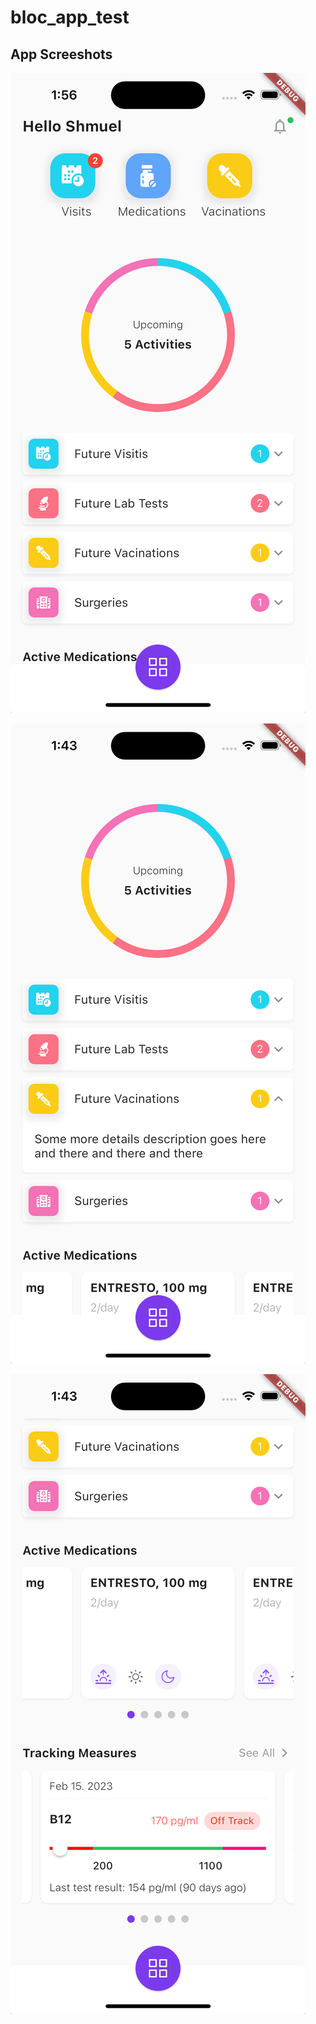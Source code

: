 # bloc_app_test


## App Screeshots


![Screenshot1](https://raw.githubusercontent.com/norbertkross/bloc_app_test/main/Simulator%20Screenshot%20-%20iPhone%2015%20-%202024-01-11%20at%2013.56.54.png)


![Screenshot2](https://raw.githubusercontent.com/norbertkross/bloc_app_test/main/Simulator%20Screenshot%20-%20iPhone%2015%20-%202024-01-11%20at%2013.43.43.png)


![Screenshot3](https://raw.githubusercontent.com/norbertkross/bloc_app_test/main/Simulator%20Screenshot%20-%20iPhone%2015%20-%202024-01-11%20at%2013.43.53.png)
